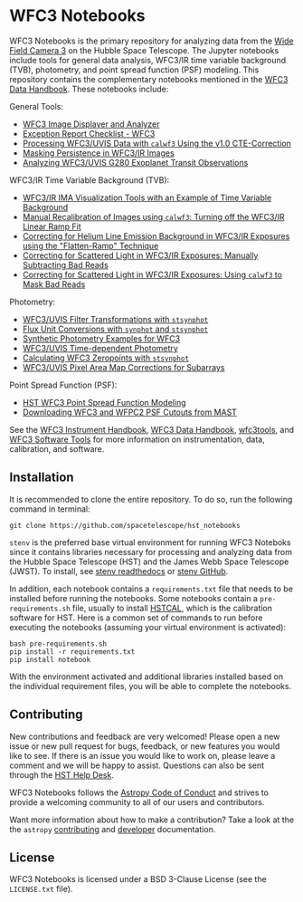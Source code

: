 WFC3 Notebooks
==============

WFC3 Notebooks is the primary repository for analyzing data from the 
[Wide Field Camera 3](https://www.stsci.edu/hst/instrumentation/wfc3) on the 
Hubble Space Telescope. The Jupyter notebooks include tools for general data analysis, 
WFC3/IR time variable background (TVB), photometry, and point spread function (PSF) modeling. This repository contains the 
complementary notebooks mentioned in the [WFC3 Data Handbook](https://hst-docs.stsci.edu/wfc3dhb).
These notebooks include:

General Tools:
- [WFC3 Image Displayer and Analyzer](https://spacetelescope.github.io/hst_notebooks/notebooks/WFC3/image_displayer_analyzer/wfc3_image_displayer_analyzer.html)
- [Exception Report Checklist - WFC3](https://spacetelescope.github.io/hst_notebooks/notebooks/WFC3/exception_report/wfc3_exception_report.html)
- [Processing WFC3/UVIS Data with `calwf3` Using the v1.0 CTE-Correction](https://spacetelescope.github.io/hst_notebooks/notebooks/WFC3/calwf3_v1.0_cte/calwf3_with_v1.0_PCTE.html)
- [Masking Persistence in WFC3/IR Images](https://spacetelescope.github.io/hst_notebooks/notebooks/WFC3/persistence/wfc3_ir_persistence.html)
- [Analyzing WFC3/UVIS G280 Exoplanet Transit Observations](https://spacetelescope.github.io/hst_notebooks/notebooks/WFC3/uvis_g280_transit/G280_Exoplanet_Transits.ipynb.html)

WFC3/IR Time Variable Background (TVB):
- [WFC3/IR IMA Visualization Tools with an Example of Time Variable Background](https://spacetelescope.github.io/hst_notebooks/notebooks/WFC3/ir_ima_visualization/IR_IMA_Visualization_with_an_Example_of_Time_Variable_Background.html)
- [Manual Recalibration of Images using `calwf3`: Turning off the WFC3/IR Linear Ramp Fit](https://spacetelescope.github.io/hst_notebooks/notebooks/WFC3/calwf3_recalibration/calwf3_recal_tvb.html)
- [Correcting for Helium Line Emission Background in WFC3/IR Exposures using the "Flatten-Ramp" Technique](https://spacetelescope.github.io/hst_notebooks/notebooks/WFC3/tvb_flattenramp/TVB_flattenramp_notebook.html)
- [Correcting for Scattered Light in WFC3/IR Exposures: Manually Subtracting Bad Reads](https://spacetelescope.github.io/hst_notebooks/notebooks/WFC3/ir_scattered_light_manual_corrections/Correcting_for_Scattered_Light_in_IR_Exposures_by_Manually_Subtracting_Bad_Reads.html)
- [Correcting for Scattered Light in WFC3/IR Exposures: Using `calwf3` to Mask Bad Reads](https://spacetelescope.github.io/hst_notebooks/notebooks/WFC3/ir_scattered_light_calwf3_corrections/Correcting_for_Scattered_Light_in_IR_Exposures_Using_calwf3_to_Mask_Bad_Reads.html)

Photometry:
- [WFC3/UVIS Filter Transformations with `stsynphot`](https://spacetelescope.github.io/hst_notebooks/notebooks/WFC3/filter_transformations/filter_transformations.html)
- [Flux Unit Conversions with `synphot` and `stsynphot`](https://spacetelescope.github.io/hst_notebooks/notebooks/WFC3/flux_conversion_tool/flux_conversion_tool.html)
- [Synthetic Photometry Examples for WFC3](https://spacetelescope.github.io/hst_notebooks/notebooks/WFC3/photometry_examples/phot_examples.html)
- [WFC3/UVIS Time-dependent Photometry](https://spacetelescope.github.io/hst_notebooks/notebooks/WFC3/uvis_time_dependent_photometry/uvis_timedep_phot.html)
- [Calculating WFC3 Zeropoints with `stsynphot`](https://spacetelescope.github.io/hst_notebooks/notebooks/WFC3/zeropoints/zeropoints.html)
- [WFC3/UVIS Pixel Area Map Corrections for Subarrays](https://spacetelescope.github.io/hst_notebooks/notebooks/WFC3/uvis_pam_corrections/WFC3_UVIS_Pixel_Area_Map_Corrections_for_Subarrays.html)

Point Spread Function (PSF):
 - [HST WFC3 Point Spread Function Modeling](https://spacetelescope.github.io/hst_notebooks/notebooks/WFC3/point_spread_function/hst_point_spread_function.html)
 - [Downloading WFC3 and WFPC2 PSF Cutouts from MAST](https://spacetelescope.github.io/hst_notebooks/notebooks/WFC3/mast_api_psf/download_psf_cutouts.html)

See the [WFC3 Instrument Handbook](https://hst-docs.stsci.edu/wfc3ihb),
[WFC3 Data Handbook](https://hst-docs.stsci.edu/wfc3dhb),
[wfc3tools](https://github.com/spacetelescope/wfc3tools), and 
[WFC3 Software Tools](https://www.stsci.edu/hst/instrumentation/wfc3/software-tools)
for more information on instrumentation, data, calibration, and software.

Installation
------------

It is recommended to clone the entire repository. To do so, run the following
command in terminal:

```
git clone https://github.com/spacetelescope/hst_notebooks
```

`stenv` is the preferred base virtual environment for running WFC3 Noteboks since 
it contains libraries necessary for processing and analyzing data from the Hubble 
Space Telescope (HST) and the James Webb Space Telescope (JWST). To install, see 
[stenv readthedocs](https://stenv.readthedocs.io/en/latest/) or 
[stenv GitHub](https://github.com/spacetelescope/stenv). 

In addition, each notebook contains a `requirements.txt` file that needs to be
installed before running the notebooks. Some notebooks contain a `pre-requirements.sh`
file, usually to install [HSTCAL](https://github.com/spacetelescope/hstcal), which
is the calibration software for HST. Here is a common set of commands to run 
before executing the notebooks (assuming your virtual environment is activated):

```
bash pre-requirements.sh
pip install -r requirements.txt
pip install notebook
```

With the environment activated and additional libraries installed based on the
individual requirement files, you will be able to complete the notebooks.

Contributing
------------

New contributions and feedback are very welcomed! Please open a new issue or new 
pull request for bugs, feedback, or new features you would like to see. If there 
is an issue you would like to work on, please leave a comment and we will be happy 
to assist. Questions can also be sent through the [HST Help Desk](https://stsci.service-now.com/hst).

WFC3 Notebooks follows the 
[Astropy Code of Conduct](https://www.astropy.org/code_of_conduct.html)
and strives to provide a welcoming community to all of our users and 
contributors.

Want more information about how to make a contribution?  Take a look at
the the `astropy` 
[contributing](https://www.astropy.org/contribute.html)
and [developer](https://docs.astropy.org/en/stable/index.html#developer-documentation) 
documentation.

License
-------

WFC3 Notebooks is licensed under a BSD 3-Clause License (see the `LICENSE.txt` file).
